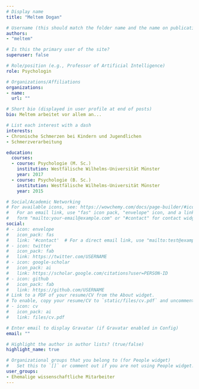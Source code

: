 ```yaml
---
# Display name
title: "Meltem Dogan"

# Username (this should match the folder name and the name on publications)
authors:
- "meltem"

# Is this the primary user of the site?
superuser: false

# Role/position (e.g., Professor of Artificial Intelligence)
role: Psychologin

# Organizations/Affiliations
organizations:
- name: 
  url: ""

# Short bio (displayed in user profile at end of posts)
bio: Meltem arbeitet vor allem an...

# List each interest with a dash
interests:
- Chronische Schmerzen bei Kindern und Jugendlichen
- Schmerzverarbeitung

education:
  courses:
  - course: Psychologie (M. Sc.)
    institution: Westfälische Wilhelms-Universität Münster
    year: 2017
  - course: Psychologie (B. Sc.)
    institution: Westfälische Wilhelms-Universität Münster
    year: 2015

# Social/Academic Networking
# For available icons, see: https://wowchemy.com/docs/page-builder/#icons
#   For an email link, use "fas" icon pack, "envelope" icon, and a link in the
#   form "mailto:your-email@example.com" or "#contact" for contact widget.
social:
# - icon: envelope
#   icon_pack: fas
#   link: '#contact'  # For a direct email link, use "mailto:test@example.org".
# - icon: twitter
#   icon_pack: fab
#   link: https://twitter.com/USERNAME
# - icon: google-scholar
#   icon_pack: ai
#   link: https://scholar.google.com/citations?user=PERSON-ID
# - icon: github
#   icon_pack: fab
#   link: https://github.com/USERNAME
# Link to a PDF of your resume/CV from the About widget.
# To enable, copy your resume/CV to `static/files/cv.pdf` and uncomment the lines below.
# - icon: cv
#   icon_pack: ai
#   link: files/cv.pdf

# Enter email to display Gravatar (if Gravatar enabled in Config)
email: ""

# Highlight the author in author lists? (true/false)
highlight_name: true

# Organizational groups that you belong to (for People widget)
#   Set this to `[]` or comment out if you are not using People widget.
user_groups:
- Ehemalige wissenschaftliche Mitarbeiter
---
```

